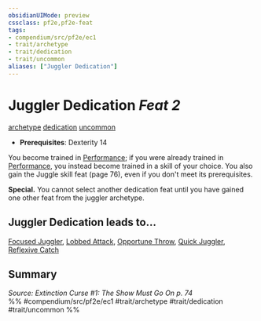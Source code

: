 ```yaml
---
obsidianUIMode: preview
cssclass: pf2e,pf2e-feat
tags:
- compendium/src/pf2e/ec1
- trait/archetype
- trait/dedication
- trait/uncommon
aliases: ["Juggler Dedication"]
---
```

# Juggler Dedication  *Feat 2*  
[archetype](/rules/traits/archetype.md)  [dedication](/rules/traits/dedication.md)  [uncommon](/rules/traits/uncommon.md)  

- **Prerequisites**: Dexterity 14

You become trained in [Performance](/compendium/skills.md#Performance); if you were already trained in [Performance](/compendium/skills.md#Performance), you instead become trained in a skill of your choice. You also gain the Juggle skill feat (page 76), even if you don't meet its prerequisites.

**Special.** You cannot select another dedication feat until you have gained one other feat from the juggler archetype.

## Juggler Dedication leads to...

[Focused Juggler](/compendium/feats/focused-juggler-ec1.md), [Lobbed Attack](/compendium/feats/lobbed-attack-ec1.md), [Opportune Throw](/compendium/feats/opportune-throw-ec1.md), [Quick Juggler](/compendium/feats/quick-juggler-ec1.md), [Reflexive Catch](/compendium/feats/reflexive-catch-ec1.md)

## Summary

*Source: Extinction Curse #1: The Show Must Go On p. 74*  
%% #compendium/src/pf2e/ec1 #trait/archetype #trait/dedication #trait/uncommon %%